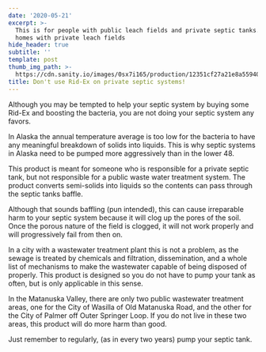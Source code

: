 ```yaml
---
date: '2020-05-21'
excerpt: >-
  This is for people with public leach fields and private septic tanks. Not for
  homes with private leach fields
hide_header: true
subtitle: ''
template: post
thumb_img_path: >-
  https://cdn.sanity.io/images/0sx7i165/production/12351cf27a21e8a559409f179255239eeb01eaf8-675x675.webp
title: Don't use Rid-Ex on private septic systems!
---
```

Although you may be tempted to help your septic system by buying some Rid-Ex and boosting the bacteria, you are not doing your septic system any favors.

In Alaska the annual temperature average is too low for the bacteria to have any meaningful breakdown of solids into liquids. This is why septic systems in Alaska need to be pumped more aggressively than in the lower 48.

This product is meant for someone who is responsible for a private septic tank, but not responsible for a public waste water treatment system. The product converts semi-solids into liquids so the contents can pass through the septic tanks baffle.

Although that sounds baffling (pun intended), this can cause irreparable harm to your septic system because it will clog up the pores of the soil. Once the porous nature of the field is clogged, it will not work properly and will progressively fail from then on. 

In a city with a wastewater treatment plant this is not a problem, as the sewage is treated by chemicals and filtration, dissemination, and a whole list of mechanisms to make the wastewater capable of being disposed of properly. This product is designed so you do not have to pump your tank as often, but is only applicable in this sense. 

In the Matanuska Valley, there are only two public wastewater treatment areas, one for the City of Wasilla of Old Matanuska Road, and the other for the City of Palmer off Outer Springer Loop. If you do not live in these two areas, this product will do more harm than good. 

Just remember to regularly, (as in every two years) pump your septic tank.